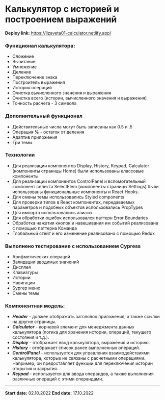 # Калькулятор с историей и построением выражений

**Deploy link:** https://lizaveta01-calculator.netlify.app/


### Функционал калькулятора:
- Сложение
- Вычитание
- Умножение
- Деление
- Переключение знака
- Построитель выражения
- История операций
- Очистка вычисленного значения и выражения
- Очистка всего (истории, вычисленного значения и выражения)
- Точность расчета - 3 символа

### Дополнительный функционал

- Действительные числа могут быть записаны как 0.5 и .5
- Операция **%** - остаток от деления
- Адаптив приложения
- Три темы

### Технологии 

- Для реализации компонентов Display, History, Keypad, Calculator (компоненты страницы Home) были использованы классовые компоненты
- Для реализации компонентов ControlPanel и вспомогательный компонент селекта SelectElem (компоненты страницы Settings) были использованы функциональные компоненты и React Hooks.
- Для смены темы использовались Styled components
- Для проверки типов в React компонентах, передаваемых параметров и подобных объектов использовались PropTypes
- Для импорта использовались алиасы
- Для обработки ошибок использовался паттерн Error Boundaries
- Обработка нажатия кнопок и навешивания им событий реализована с помощью паттерна Команда
- Глобальный стейт и его изменение реализовано с помощью Redux

### Выполнено тестирование с использованием Cypress

- Арифметических операций
- Валидации вводимых значений
- Дисплея
- Клавиатуры
- Истории
- Навигации
- Бургер меню
- Смены темы

### Компонентная модель:

- ***Header*** - должен отображать заголовок приложения, а также ссылки на другие страницы.
- ***Calculator*** - корневой элемент для менеджмента данных калькулятора (логика для хранения истории, операций, текущего состояния и т.д.).
- ***Display*** - отображает ввод калькулятора, выражения и историю.
- ***History*** - отображает список ранее выполненных операций.
- ***ControlPanel*** - используется для управления взаимодействиями калькулятора, которые не связаны с расчетными операциями. Например, он предоставляет функции для переключения истории открытия и закрытия.
- ***Keypad*** - используется для ввода операндов, а также выполнения различных операций с этими операндами.

***
**Start date:** 02.10.2022
**End date:** 17.10.2022
